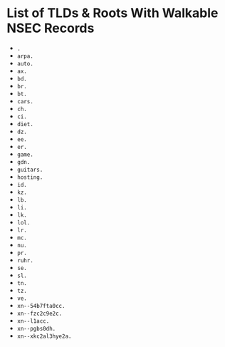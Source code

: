 # List of TLDs & Roots With Walkable NSEC Records

* `.`
* `arpa.`
* `auto.`
* `ax.`
* `bd.`
* `br.`
* `bt.`
* `cars.`
* `ch.`
* `ci.`
* `diet.`
* `dz.`
* `ee.`
* `er.`
* `game.`
* `gdn.`
* `guitars.`
* `hosting.`
* `id.`
* `kz.`
* `lb.`
* `li.`
* `lk.`
* `lol.`
* `lr.`
* `mc.`
* `nu.`
* `pr.`
* `ruhr.`
* `se.`
* `sl.`
* `tn.`
* `tz.`
* `ve.`
* `xn--54b7fta0cc.`
* `xn--fzc2c9e2c.`
* `xn--l1acc.`
* `xn--pgbs0dh.`
* `xn--xkc2al3hye2a.`
